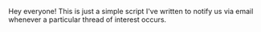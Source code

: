 Hey everyone! This is just a simple script I've written to notify us via email whenever a particular thread of interest occurs. 

